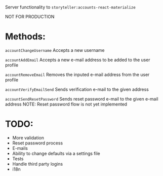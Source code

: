 Server functionality to `storyteller:accounts-react-materialize`

NOT FOR PRODUCTION

Methods:
====
`accountChangeUsername`
Accepts a new username

`accountAddEmail`
Accepts a new e-mail address to be added to the user profile

`accountRemoveEmail`
Removes the inputed e-mail address from the user profile

`accountVerifyEmailSend`
Sends verification e-mail to the given address

`accountSendResetPassword`
Sends reset password e-mail to the given e-mail address
NOTE: Reset password flow is not yet implemented

TODO:
====
* More validation
* Reset password process
* E-mails
* Ability to change defaults via a settings file
* Tests
* Handle third party logins
* i18n
